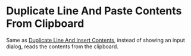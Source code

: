 # Duplicate Line And Paste Contents From Clipboard

Same as [Duplicate Line And Insert Contents](Duplicate%20Line%20And%20Insert%20Contents.md),
instead of showing an input dialog, reads the contents from the clipboard.
